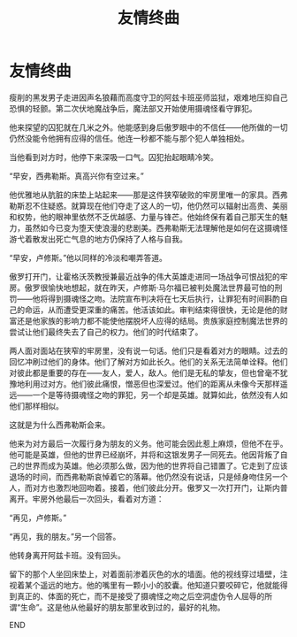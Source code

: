 ﻿---
title: 友情终曲
fandom: 哈利波特
characters: 卢修斯·马尔福/西弗勒斯·斯内普
rating: Teen+
excerpt: 战后，卢修斯被判决摄魂怪之吻，而西弗勒斯要去见他的老朋友最后一面。
notes: 角色死亡警告。
source: The Final Act of Friendship by marre
sourcelink: https://www.fanfiction.net/s/1689478/
---

# 友情终曲



瘦削的黑发男子走进因声名狼藉而高度守卫的阿兹卡班巫师监狱，艰难地压抑自己恐惧的轻颤。第二次伏地魔战争后，魔法部又开始使用摄魂怪看守罪犯。

他来探望的囚犯就在几米之外。他能感到身后傲罗眼中的不信任——他所做的一切仍然没能令他拥有应得的信任。他连一秒都不能与那个犯人单独相处。

当他看到对方时，他停下来深吸一口气。囚犯抬起眼睛冷笑。

“早安，西弗勒斯。真高兴你有空过来。”

他优雅地从肮脏的床垫上站起来——那是这件狭窄破败的牢房里唯一的家具。西弗勒斯忍不住疑惑。就算现在他们夺走了这人的一切，他仍然可以辐射出高贵、美丽和权势，他的眼神里依然不乏优越感、力量与锋芒。他始终保有着自己那天生的魅力，虽然如今已变为堕天使浪漫的悲剧美。西弗勒斯无法理解他是如何在这摄魂怪游弋着散发出死亡气息的地方仍保持了人格与自我。

“早安，卢修斯。”他以同样的冷淡和嘲弄答道。

傲罗打开门，让霍格沃茨教授兼最近战争的伟大英雄走进同一场战争可恨战犯的牢房。傲罗很愉快地想起，就在昨天，卢修斯·马尔福已被判处魔法世界最可怕的刑罚——他将得到摄魂怪之吻。法院宣布判决将在七天后执行，让罪犯有时间斟酌自己的命运，从而遭受更深重的痛苦。他活该如此。审判结束得很快，无论是他的财富还是他家族的影响力都不能使他摆脱坏人应得的结局。贵族家庭控制魔法世界的尝试让他们最终失去了自己的权力。他们的时代结束了。

两人面对面站在狭窄的牢房里，没有说一句话。他们只是看着对方的眼睛。过去的回忆冲刷过他们的身体。他们了解对方如此长久。他们的关系无法简单诠释。他们对彼此都是重要的存在——友人，爱人，敌人。他们是无私的挚友，但也曾毫不犹豫地利用过对方。他们彼此痛恨，憎恶但也深爱过。他们的距离从未像今天那样遥远——一个是等待摄魂怪之吻的罪犯，另一个却是英雄。就算如此，依然没有人如他们那样相似。

这就是为什么西弗勒斯会来。

他来为对方最后一次履行身为朋友的义务。他可能会因此惹上麻烦，但他不在乎。他可能是英雄，但他的世界已经崩坏，并将和这银发男子一同死去。他因背叛了自己的世界而成为英雄。他必须那么做，因为他的世界将自己错置了。它走到了应该退场的时间，而西弗勒斯哀悼着它的落幕。他仍然没有说话，只是倾身吻住另一个人，而对方也激烈地回吻着。接着，他们彼此分开。傲罗又一次打开门，让斯内普离开。牢房外他最后一次回头，看着对方道：

“再见，卢修斯。”

“再见，我的朋友。”另一个回答。

他转身离开阿兹卡班。没有回头。

留下的那个人坐回床垫上，对着面前渗着灰色的水的墙面。他的视线穿过墙壁，注视着某个遥远的地方。他的嘴里有一颗小小的胶囊。他知道只要咬碎它，他就能得到真正的、体面的死亡，而不是接受了摄魂怪之吻之后空洞虚伪令人屈辱的所谓“生命”。这是他从他最好的朋友那里收到过的，最好的礼物。



END
